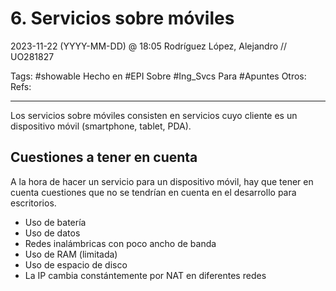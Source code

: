 # 6. Servicios sobre móviles
2023-11-22 (YYYY-MM-DD) @ 18:05
Rodríguez López, Alejandro // UO281827

Tags:
	#showable
	Hecho en #EPI
	Sobre #Ing_Svcs 
	Para #Apuntes
	Otros:
	Refs:
 
<hr>

Los servicios sobre móviles consisten en servicios cuyo cliente es un dispositivo móvil (smartphone, tablet, PDA).

## Cuestiones a tener en cuenta

A la hora de hacer un servicio para un dispositivo móvil, hay que tener en cuenta cuestiones que no se tendrían en cuenta en el desarrollo para escritorios.

- Uso de batería
- Uso de datos
- Redes inalámbricas con poco ancho de banda
- Uso de RAM (limitada)
- Uso de espacio de disco
- La IP cambia constántemente por NAT en diferentes redes